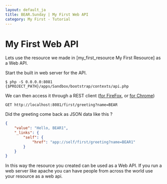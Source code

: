 ```yaml
---
layout: default_ja
title: BEAR.Sunday | My First Web API
category: My First - Tutorial
--- 
```

# My First Web API 

Lets use the resource we made in [my_first_resource My First Resource] as a Web API.

Start the built in web server for the API.

```
$ php -S 0.0.0.0:8081 {$PROJECT_PATH}/apps/Sandbox/bootstrap/contexts/api.php
```

We can then access it through a REST client ([for FireFox](https://addons.mozilla.org/ja/firefox/addon/restclient/#id=9780), or [for Chrome](https://chrome.google.com/webstore/detail/advanced-rest-client/hgmloofddffdnphfgcellkdfbfbjeloo))

```
GET http://localhost:8081/first/greeting?name=BEAR
```
Did the greeting come back as JSON data like this ?

```json
{
    "value": "Hello, BEAR1",
    "_links": {
        "self": {
            "href": "app://self/first/greeting?name=BEAR1"
        }
    }
}
```

In this way the resource you created can be used as a Web API.
If you run a web server like apache you can have people from across the world use your resource as a web api.